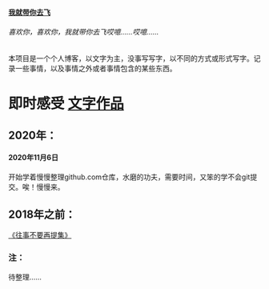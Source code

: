 #### [我就带你去飞](https://github.com/snui/blog/)

###### 喜欢你，喜欢你，我就带你去飞哎噫……哎噫……

本项目是一个个人博客，以文字为主，没事写写字，以不同的方式或形式写字。记录一些事情，以及事情之外或者事情包含的某些东西。

# 即时感受  [文字作品](/wzzp/)

## 2020年：

#### 2020年11月6日

开始学着慢慢整理github.com仓库，水磨的功夫，需要时间，又笨的学不会git提交。唉！慢慢来。



## 2018年之前：

[《往事不要再提集》](/jsgs/往事不要再提集.md)

### 注：
待整理……
